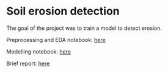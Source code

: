 # Soil erosion detection

The goal of the project was to train a model to detect erosion.

Preprocessing and EDA notebook: [here](https://github.com/SzymonCogiel/Soil-erosion-detection/blob/master/EDA.ipynb)

Modelling notebook: [here](https://github.com/SzymonCogiel/Soil-erosion-detection/blob/master/model.ipynb)

Brief report: [here](https://github.com/SzymonCogiel/Soil-erosion-detection/blob/master/Report.pdf)
